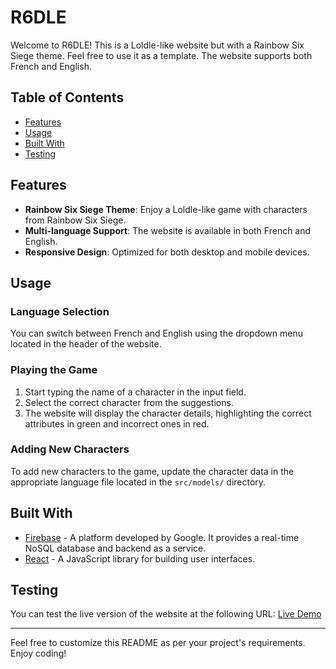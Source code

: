 # R6DLE

Welcome to R6DLE! This is a Loldle-like website but with a Rainbow Six Siege theme. Feel free to use it as a template. The website supports both French and English.

## Table of Contents

- [Features](#features)
- [Usage](#usage)
- [Built With](#built-with)
- [Testing](#testing)

## Features

- **Rainbow Six Siege Theme**: Enjoy a Loldle-like game with characters from Rainbow Six Siege.
- **Multi-language Support**: The website is available in both French and English.
- **Responsive Design**: Optimized for both desktop and mobile devices.

## Usage

### Language Selection

You can switch between French and English using the dropdown menu located in the header of the website.

### Playing the Game

1. Start typing the name of a character in the input field.
2. Select the correct character from the suggestions.
3. The website will display the character details, highlighting the correct attributes in green and incorrect ones in red.

### Adding New Characters

To add new characters to the game, update the character data in the appropriate language file located in the `src/models/` directory.

## Built With

* [Firebase](https://firebase.google.com/docs/database?hl=fr) - A platform developed by Google. It provides a real-time NoSQL database and backend as a service.
* [React](https://react.dev/) - A JavaScript library for building user interfaces.

## Testing

You can test the live version of the website at the following URL:
[Live Demo](http://your-live-demo-url.com)

---

Feel free to customize this README as per your project's requirements. Enjoy coding!
